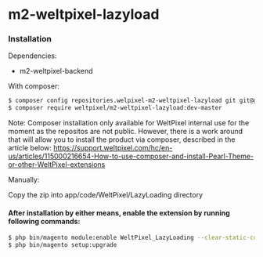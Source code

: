 # m2-weltpixel-lazyload

### Installation

Dependencies:
 - m2-weltpixel-backend

With composer:

```sh
$ composer config repositories.welpixel-m2-weltpixel-lazyload git git@github.com:rusdragos/m2-weltpixel-lazyload.git
$ composer require weltpixel/m2-weltpixel-lazyload:dev-master
```
Note: Composer installation only available for WeltPixel internal use for the moment as the repositos are not public. However, there is a work around that will allow you to install the product via composer, described in the article below: https://support.weltpixel.com/hc/en-us/articles/115000216654-How-to-use-composer-and-install-Pearl-Theme-or-other-WeltPixel-extensions


Manually:

Copy the zip into app/code/WeltPixel/LazyLoading directory


#### After installation by either means, enable the extension by running following commands:

```sh
$ php bin/magento module:enable WeltPixel_LazyLoading --clear-static-content
$ php bin/magento setup:upgrade
```
